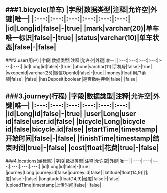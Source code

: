 ###1.bicycle(单车)
|字段|数据类型|注释|允许空|外键|唯一|
|:---:|:---:|:---:|:---:|:---:|:---:|
|id|Long|id|false|-|true|
|mark|varchar(20)|单车唯一标识|false|-|true|
|status|varchar(10)|单车状态|false|-|false|
-----------------------------------
###2.user(用户)
|字段|数据类型|注释|允许空|外键|唯一|
|:---:|:---:|:---:|:---:|:---:|:---:|
|id|Long|id|false|-|true|
|phone|varchar(11)|手机号|false|-|true|
|wxopenid|varchar(25)|微信OpenId|false|-|true|
|money|float|用户余额|false|-|false|
|hasDeposit|boolean|是否缴纳押金|false|-|false|

###3.journey(行程)
|字段|数据类型|注释|允许空|外键|唯一|
|:---:|:---:|:---:|:---:|:---:|:---:|
|id|Long|id|false|-|true|
|user|Long|user id|false|user.id|false|
|bicycle|Long|bicycle id|false|bicycle.id|false|
|startTime|timestamp|开始时间|false|-|false|
|finishTime|timestamp|结束时间|true|-|false|
|cost|float|花费|true|-|false|
------------------------------
###4.locations(坐标集)
|字段|数据类型|注释|允许空|外键|唯一|
|:---:|:---:|:---:|:---:|:---:|:---:|
|id|Long|id|false|-|true|
|journey|Long|journey.id|false|journey.id|false|
|latitude|float(14,9)|纬度|false|-|false|
|longitude|float(14,9)|经度|false|-|false|
|uploadTime|timestamp|上传时间|false|-|false|

